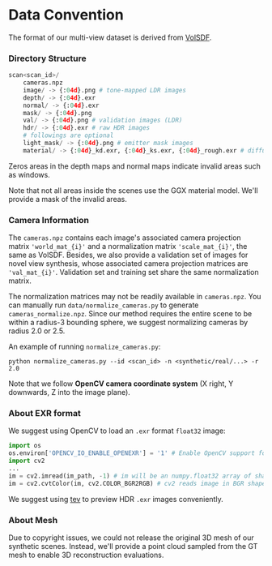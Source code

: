 # Data Convention

The format of our multi-view dataset is derived from [VolSDF](https://github.com/lioryariv/volsdf/blob/main/DATA_CONVENTION.md).

### Directory Structure

```python
scan<scan_id>/
	cameras.npz
	image/ -> {:04d}.png # tone-mapped LDR images
	depth/ -> {:04d}.exr
	normal/ -> {:04d}.exr
	mask/ -> {:04d}.png
	val/ -> {:04d}.png # validation images (LDR)
	hdr/ -> {:04d}.exr # raw HDR images
	# followings are optional
	light_mask/ -> {:04d}.png # emitter mask images
	material/ -> {:04d}_kd.exr, {:04d}_ks.exr, {:04d}_rough.exr # diffuse, specular albedo and roughness
```

Zeros areas in the depth maps and normal maps indicate invalid areas such as windows.

Note that not all areas inside the scenes use the GGX material model. We'll provide a mask of the invalid areas.

### Camera Information

The `cameras.npz` contains each image's associated camera projection matrix `'world_mat_{i}'` and a normalization matrix `'scale_mat_{i}'`, the same as VolSDF. Besides, we also provide a validation set of images for novel view synthesis, whose associated camera projection matrices are `'val_mat_{i}'`. Validation set and training set share the same normalization matrix.

The normalization matrices may not be readily available in `cameras.npz`. You can manually run `data/normalize_cameras.py` to generate `cameras_normalize.npz`. Since our method requires the entire scene to be within a radius-3 bounding sphere, we suggest normalizing cameras by radius 2.0 or 2.5.

An example of running `normalize_cameras.py`:

```shell
python normalize_cameras.py --id <scan_id> -n <synthetic/real/...> -r 2.0
```

Note that we follow **OpenCV camera coordinate system** (X right, Y downwards, Z into the image plane).

### About EXR format

We suggest using OpenCV to load an `.exr` format `float32` image:

```python
import os
os.environ['OPENCV_IO_ENABLE_OPENEXR'] = '1' # Enable OpenCV support for EXR
import cv2
...
im = cv2.imread(im_path, -1) # im will be an numpy.float32 array of shape (H, W, C)
im = cv2.cvtColor(im, cv2.COLOR_BGR2RGB) # cv2 reads image in BGR shape, convert into RGB
```

We suggest using [tev](https://github.com/Tom94/tev) to preview HDR `.exr` images conveniently.

### About Mesh

Due to copyright issues, we could not release the original 3D mesh of our synthetic scenes. Instead, we'll provide a point cloud sampled from the GT mesh to enable 3D reconstruction evaluations.